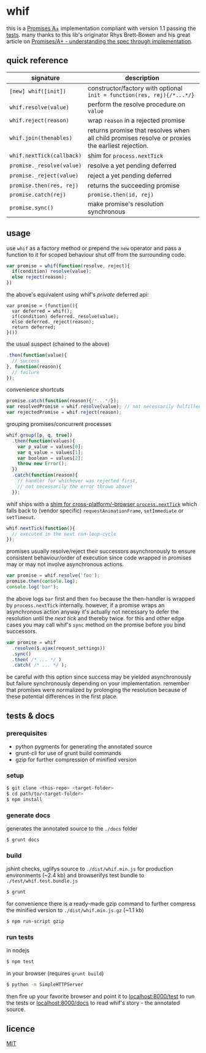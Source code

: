 
whif
====

this is a [Promises A+][3] implementation compliant with version 1.1 passing the [tests][2].
many thanks to this lib's originator Rhys Brett-Bowen and his great article on [Promises/A+ - understanding the spec through implementation][1].

[1]: http://modernjavascript.blogspot.de/2013/08/promisesa-understanding-by-doing.html
[2]: https://github.com/promises-aplus/promises-tests
[3]: http://promises-aplus.github.io/promises-spec/

quick reference
---------------

signature | description
--- | ---
`[new] whif([init])` | constructor/factory with optional `init = function(res, rej){/*...*/}`
`whif.resolve(value)` | perform the resolve procedure on `value`
`whif.reject(reason)` | wrap `reason` in a rejected promise
`whif.join(thenables)` | returns promise that resolves when all child promises resolve or proxies the earliest rejection.
`whif.nextTick(callback)` | shim for `process.nextTick`
`promise._resolve(value)` | resolve a yet pending deferred
`promise._reject(value)` | reject a yet pending deferred
`promise.then(res, rej)` | returns the succeeding promise
`promise.catch(rej)` | `promise.then(id, rej)`
`promise.sync()` | make promise's resolution synchronous

usage
-----

use `whif` as a factory method or prepend the `new` operator and pass
a function to it for scoped behaviour shut off from the surrounding code.
```js
var promise = whif(function(resolve, reject){
  if(condition) resolve(value);
  else reject(reason);
})
```
the above's equivalent using whif's _private_ deferred api:
```
var promise = (function(){
  var deferred = whif();
  if(condition) deferred._resolve(value);
  else deferred._reject(reason);
  return deferred;
}())
```
the usual suspect (chained to the above)
```js
.then(function(value){
  // success
}, function(reason){
  // failure
});
```
convenience shortcuts
```js
promise.catch(function(reason){/*...*/});
var resolvedPromise = whif.resolve(value); // not necessarily fulfilled!
var rejectedPromise = whif.reject(reason);
```
grouping promises/concurrent processes
```js
whif.group([p, q, true])
  .then(function(values){
    var p_value = values[0];
    var q_value = values[1];
    var boolean = values[2];
    throw new Error();
  })
  .catch(function(reason){
    // handler for whichever was rejected first,
    // not necessarily the error thrown above!
  });
```
whif ships with a [shim for cross-platform/-browser `process.nextTick`](https://gist.github.com/espretto/ec79d6d0fc7a898b92b1) which falls back to (vendor specific) `requestAnimationFrame`, `setImmediate` or `setTimeout`. 
```js
whif.nextTick(function(){
  // executed in the next run-loop-cycle
});
```
promises usually resolve/reject their successors asynchronously to ensure consistent behaviour/order of execution since code wrapped in promises may or may not involve asynchronous actions.
```js
var promise = whif.resolve('foo');
promise.then(console.log);
console.log('bar');
```
the above logs `bar` first and then `foo` because the then-handler is wrapped by `process.nextTick` internally. however, if a promise wraps an asynchronous action anyway it's actually not necessary to defer the resolution until the _next tick_ and thereby twice. for this and other edge cases you may call whif's `sync` method on the promise before you bind successors.
```js
var promise = whif
  .resolve($.ajax(request_settings))
  .sync()
  .then( /* ... */ )
  .catch( /* ... */ );
```
be careful with this option since success may be yielded asynchronously but failure synchronously depending on your implementation. remember that promises were normalized by prolonging the resolution because of these potential differences in the first place.

tests & docs
------------

### prerequisites
- python pygments for generating the annotated source
- grunt-cli for use of grunt build commands
- gzip for further compression of minified version

### setup
```sh
$ git clone <this-repo> <target-folder>
$ cd path/to/<target-folder>
$ npm install
```

### generate docs
generates the annotated source to the `./docs` folder
```sh
$ grunt docs
```

### build
jshint checks, uglifys source to `./dist/whif.min.js` for production environments (~2.4 kb) and browserifys test bundle to `./test/whif.test.bundle.js`
```sh
$ grunt
```
for convenience there is a ready-made gzip command to further compress the minified version to `./dist/whif.min.js.gz` (~1.1 kb)
```sh
$ npm run-script gzip
```

### run tests
in nodejs
```sh
$ npm test
```
in your browser (requires `grunt build`)
```sh
$ python -m SimpleHTTPServer
```
then fire up your favorite browser and point it to [localhost:8000/test](http://localhost:8000/test) to run the tests or [localhost:8000/docs](http://localhost:8000/docs/src/whif.js.html) to read whif's story - the annotated source.

licence
-------
[MIT](http://mariusrunge.com/mit-licence.html)